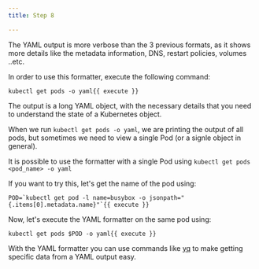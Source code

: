 ```yaml
---
title: Step 8

---
```

<!-- Output YAML -->

The YAML output is more verbose than the 3 previous formats, as it shows more details like the metadata information, DNS, restart policies, volumes ..etc.

In order to use this formatter, execute the following command:

```
kubectl get pods -o yaml{{ execute }}
```

The output is a long YAML object, with the necessary details that you need to understand the state of a Kubernetes object.

When we run `kubectl get pods -o yaml`, we are printing the output of all pods, but sometimes we need to view a single Pod (or a signle object in general).

It is possible to use the formatter with a single Pod using `kubectl get pods <pod_name> -o yaml`

If you want to try this, let's get the name of the pod using:

```
POD=`kubectl get pod -l name=busybox -o jsonpath="{.items[0].metadata.name}"`{{ execute }}
```

Now, let's execute the YAML formatter on the same pod using:

```
kubectl get pods $POD -o yaml{{ execute }}
```

With the YAML formatter you can use commands like [yq](https://github.com/mikefarah/yq) to make getting specific data from a YAML output easy.